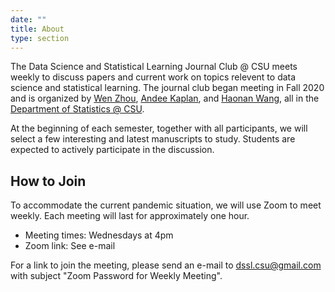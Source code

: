 ```yaml
---
date: ""
title: About
type: section
---
```



The Data Science and Statistical Learning Journal Club @ CSU meets weekly to discuss papers and current work on topics relevent to data science and statistical learning. The journal club began meeting in Fall 2020 and is organized by [Wen Zhou](https://www.stat.colostate.edu/~riczw/), [Andee Kaplan](https://andeekaplan.com), and [Haonan Wang](https://www.stat.colostate.edu/~wanghn/), all in the [Department of Statistics @ CSU](https://statistics.colostate.edu).

At the beginning of each semester, together with all participants, we will select a few interesting and latest manuscripts to study. Students are expected to actively participate in the discussion. 

## How to Join

To accommodate the current pandemic situation, we will use Zoom to meet weekly. Each meeting will last for approximately one hour.

* Meeting times: Wednesdays at 4pm
* Zoom link: See e-mail

For a link to join the meeting, please send an e-mail to dssl.csu@gmail.com with subject "Zoom Password for Weekly Meeting".





